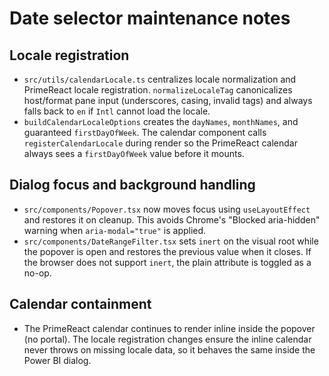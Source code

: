 # Date selector maintenance notes

## Locale registration

* `src/utils/calendarLocale.ts` centralizes locale normalization and PrimeReact locale registration. `normalizeLocaleTag` canonicalizes host/format pane input (underscores, casing, invalid tags) and always falls back to `en` if `Intl` cannot load the locale.
* `buildCalendarLocaleOptions` creates the `dayNames`, `monthNames`, and guaranteed `firstDayOfWeek`. The calendar component calls `registerCalendarLocale` during render so the PrimeReact calendar always sees a `firstDayOfWeek` value before it mounts.

## Dialog focus and background handling

* `src/components/Popover.tsx` now moves focus using `useLayoutEffect` and restores it on cleanup. This avoids Chrome's "Blocked aria-hidden" warning when `aria-modal="true"` is applied.
* `src/components/DateRangeFilter.tsx` sets `inert` on the visual root while the popover is open and restores the previous value when it closes. If the browser does not support `inert`, the plain attribute is toggled as a no-op.

## Calendar containment

* The PrimeReact calendar continues to render inline inside the popover (no portal). The locale registration changes ensure the inline calendar never throws on missing locale data, so it behaves the same inside the Power BI dialog.

